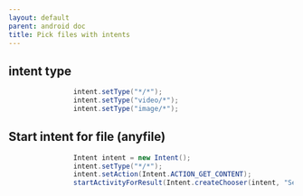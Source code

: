 ```yaml
---
layout: default
parent: android doc
title: Pick files with intents
---
```

## intent type
```java 
                intent.setType("*/*");
                intent.setType("video/*");
                intent.setType("image/*");

```

## Start intent for file (anyfile)
```java 
                Intent intent = new Intent();
                intent.setType("*/*");
                intent.setAction(Intent.ACTION_GET_CONTENT);
                startActivityForResult(Intent.createChooser(intent, "Select Picture"), PICK_FILE_CODE);

```
